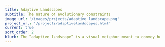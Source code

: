 ```yaml
---
title: Adaptive Landscapes
subtitle: The nature of evolutionary constraints
image_url: '/images/projects/adaptive_landscape.png'
project_url: '/projects/adaptivelandscapes.html'
current: true
sort_order: 2
blurb: The “adaptive landscape” is a visual metaphor meant to convey how constrained or contingent the evolutionary process of adaptation is.  The essential ingredients of the landscape include an assignment of genotypes to fitness values and some information about how genotypes are connected (for instance, by mutation).  These ingredients specify the “topography” of the landscape.  At the extremes, a landscape can be “smooth,” whereby the most fit genotype can be reached by a series of beneficial mutations from any other genotype, or “rugged,” whereby multiple genotypes are locally optimal and adaptive paths to each originate from only a strict subset of genotypes. A population evolving by natural selection is likened to a climber ascending peaks.  In the same way that landscape topography affects a climber’s options, adaptive landscape topography affects a population’s evolutionary options. Our lab is interested in studying the shape of these adaptive landscapes.  We do this through engineering genotypes and measuring fitness in microbes (e.g., Lindsey et al., 2013) as well as using statistical features of evolution in structured versus unstructured populations as indicators of landscape topography (e.g., Nahum et al., 2015).  We are also modeling the effects of population structure and sexual recombination on adaptation in rugged adaptive landscapes (Cooper et al., 2015; Cooper & Kerr 2016).  Finally, we are interested in studying how the shape of the landscape depends on the environment and how changes in the environment can influence adaptive evolution (Lindsey et al., 2013).
---
```

